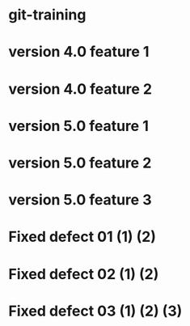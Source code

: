 # git-training
# version 4.0 feature 1
# version 4.0 feature 2
# version 5.0 feature 1
# version 5.0 feature 2
# version 5.0 feature 3

# Fixed defect 01 (1) (2)
# Fixed defect 02 (1) (2)
# Fixed defect 03 (1) (2) (3)

